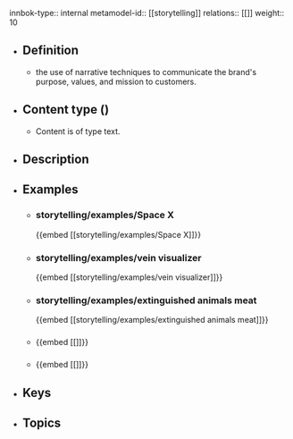 innbok-type:: internal
metamodel-id:: [[storytelling]]
relations:: [[]]
weight:: 10

- ## Definition
  - the use of narrative techniques to communicate the brand's purpose, values, and mission to customers.
- ## Content type ()
  - Content is of type text.
  
- ## Description
- ## Examples
  - ### storytelling/examples/Space X
    {{embed [[storytelling/examples/Space X]]}}
  - ### storytelling/examples/vein visualizer
    {{embed [[storytelling/examples/vein visualizer]]}}
  - ### storytelling/examples/extinguished animals meat
    {{embed [[storytelling/examples/extinguished animals meat]]}}
  - ### 
    {{embed [[]]}}
  - ### 
    {{embed [[]]}}
  
- ## Keys
  
- ## Topics
  

